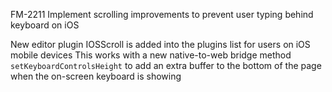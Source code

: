 FM-2211 Implement scrolling improvements to prevent user typing behind keyboard on iOS

New editor plugin IOSScroll is added into the plugins list for users on iOS mobile devices
This works with a new native-to-web bridge method `setKeyboardControlsHeight` to add an extra buffer to the bottom of the page when the on-screen keyboard is showing
